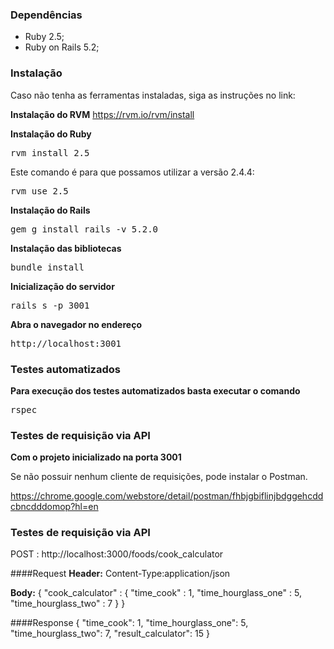 ### Dependências

- Ruby 2.5;
- Ruby on Rails 5.2;

### Instalação

Caso não tenha as ferramentas instaladas, siga as instruções no link:

**Instalação do RVM**
https://rvm.io/rvm/install

**Instalação do Ruby**

<pre>rvm install 2.5</pre>

Este comando é para que possamos utilizar a versão 2.4.4:

<pre>rvm use 2.5</pre>

**Instalação do Rails**

<pre>gem g install rails -v 5.2.0</pre>

**Instalação das bibliotecas**

<pre>bundle install</pre>

**Inicialização do servidor**

<pre>rails s -p 3001</pre>

**Abra o navegador no endereço**

<pre>http://localhost:3001</pre>

### Testes automatizados
**Para execução dos testes automatizados basta executar o comando**
<pre>rspec</pre>

### Testes de requisição via API

**Com o projeto inicializado na porta 3001**

Se não possuir nenhum cliente de requisições, pode instalar o Postman.

https://chrome.google.com/webstore/detail/postman/fhbjgbiflinjbdggehcddcbncdddomop?hl=en

### Testes de requisição via API

POST : http://localhost:3000/foods/cook_calculator

####Request 
**Header:**
Content-Type:application/json

**Body:**
{
	"cook_calculator" : {
		"time_cook" : 1,
		"time_hourglass_one" : 5,
		"time_hourglass_two" : 7
	}
}

####Response
{
    "time_cook": 1,
    "time_hourglass_one": 5,
    "time_hourglass_two": 7,
    "result_calculator": 15
}
